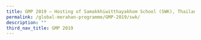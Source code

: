 ```yaml
---
title: GMP 2019 – Hosting of Samakkhiwitthayakhom School (SWK), Thailand
permalink: /global-merahan-programme/GMP-2019/swk/
description: ""
third_nav_title: GMP 2019
---
```

